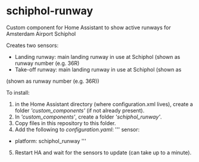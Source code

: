 # schiphol-runway
Custom component for Home Assistant to show active runways for Amsterdam Airport Schiphol

Creates two sensors:

- Landing runway: main landing runway in use at Schiphol (shown as runway number (e.g. 36R)
- Take-off runway: main landing runway in use at Schiphol (shown as 

(shown as runway number (e.g. 36R))

To install:

1) in the Home Assistant directory (where configuration.xml lives), create a folder *'custom_components'* (if not already present).
2) In *'custom_components'*, create a folder *'schiphol_runway'*.
3) Copy files in this repository to this folder. 
4) Add the following to *configuration.yaml*:
'''
sensor:
  - platform: schiphol_runway
'''
5) Restart HA and wait for the sensors to update (can take up to a minute).
